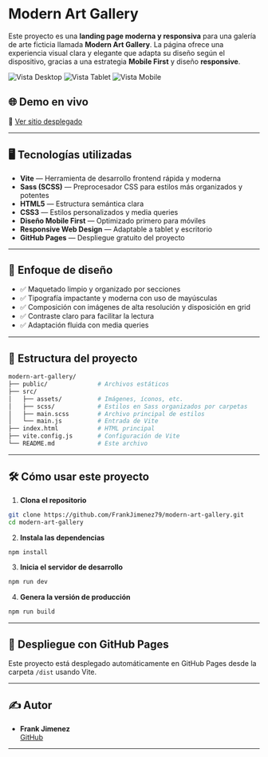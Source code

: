 # Modern Art Gallery

Este proyecto es una **landing page moderna y responsiva** para una galería de arte ficticia llamada **Modern Art Gallery**. La página ofrece una experiencia visual clara y elegante que adapta su diseño según el dispositivo, gracias a una estrategia **Mobile First** y diseño **responsive**.

![Vista Desktop](public/img/modern-art-gallery-desktop.png)
![Vista Tablet](public/img/modern-art-gallery-tablet.png)
![Vista Mobile](public/img/modern-art-gallery-mobile.png)

## 🌐 Demo en vivo

🔗 [Ver sitio desplegado](https://frankjimenez79.github.io/modern-art-gallery/)

---

## 🖥️ Tecnologías utilizadas

- **Vite** — Herramienta de desarrollo frontend rápida y moderna
- **Sass (SCSS)** — Preprocesador CSS para estilos más organizados y potentes
- **HTML5** — Estructura semántica clara
- **CSS3** — Estilos personalizados y media queries
- **Diseño Mobile First** — Optimizado primero para móviles
- **Responsive Web Design** — Adaptable a tablet y escritorio
- **GitHub Pages** — Despliegue gratuito del proyecto

---

## 📐 Enfoque de diseño

- ✅ Maquetado limpio y organizado por secciones
- ✅ Tipografía impactante y moderna con uso de mayúsculas
- ✅ Composición con imágenes de alta resolución y disposición en grid
- ✅ Contraste claro para facilitar la lectura
- ✅ Adaptación fluida con media queries

---

## 📁 Estructura del proyecto

```bash
modern-art-gallery/
├── public/              # Archivos estáticos
├── src/
│   ├── assets/          # Imágenes, íconos, etc.
│   ├── scss/            # Estilos en Sass organizados por carpetas
│   ├── main.scss        # Archivo principal de estilos
│   └── main.js          # Entrada de Vite
├── index.html           # HTML principal
├── vite.config.js       # Configuración de Vite
└── README.md            # Este archivo
```

---

## 🛠️ Cómo usar este proyecto

1. **Clona el repositorio**
```bash
git clone https://github.com/FrankJimenez79/modern-art-gallery.git
cd modern-art-gallery
```

2. **Instala las dependencias**
```bash
npm install
```

3. **Inicia el servidor de desarrollo**
```bash
npm run dev
```

4. **Genera la versión de producción**
```bash
npm run build
```

---

## 🚀 Despliegue con GitHub Pages

Este proyecto está desplegado automáticamente en GitHub Pages desde la carpeta `/dist` usando Vite.

---

## ✍️ Autor

- **Frank Jimenez**  
  [GitHub](https://github.com/FrankJimenez79)

---

